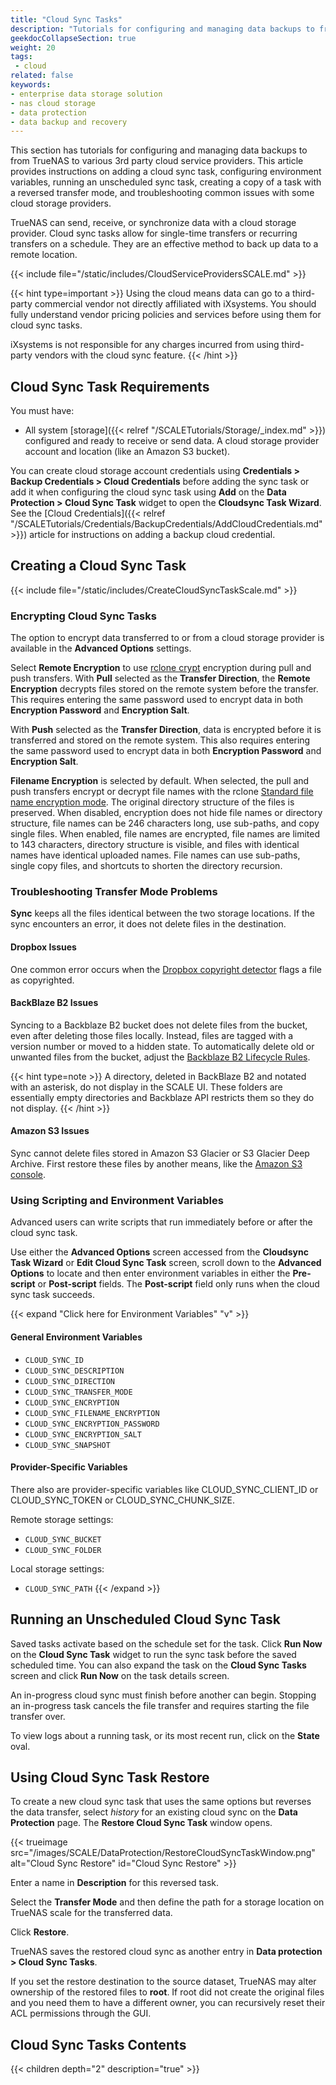 ```yaml
---
title: "Cloud Sync Tasks"
description: "Tutorials for configuring and managing data backups to from TrueNAS to various 3rd party Cloud Service Providers."
geekdocCollapseSection: true
weight: 20
tags:
 - cloud
related: false
keywords:
- enterprise data storage solution
- nas cloud storage
- data protection
- data backup and recovery
---
```


This section has tutorials for configuring and managing data backups to from TrueNAS to various 3rd party cloud service providers.
This article provides instructions on adding a cloud sync task, configuring environment variables, running an unscheduled sync task, creating a copy of a task with a reversed transfer mode, and troubleshooting common issues with some cloud storage providers.

TrueNAS can send, receive, or synchronize data with a cloud storage provider.
Cloud sync tasks allow for single-time transfers or recurring transfers on a schedule. They are an effective method to back up data to a remote location.

{{< include file="/static/includes/CloudServiceProvidersSCALE.md" >}}

{{< hint type=important >}}
Using the cloud means data can go to a third-party commercial vendor not directly affiliated with iXsystems.
You should fully understand vendor pricing policies and services before using them for cloud sync tasks.

iXsystems is not responsible for any charges incurred from using third-party vendors with the cloud sync feature.
{{< /hint >}}

## Cloud Sync Task Requirements
You must have:
* All system [storage]({{< relref "/SCALETutorials/Storage/_index.md" >}}) configured and ready to receive or send data.
A cloud storage provider account and location (like an Amazon S3 bucket).

You can create cloud storage account credentials using **Credentials > Backup Credentials > Cloud Credentials** before adding the sync task or add it when configuring the cloud sync task using **Add** on the **Data Protection > Cloud Sync Task** widget to open the **Cloudsync Task Wizard**.
See the [Cloud Credentials]({{< relref "/SCALETutorials/Credentials/BackupCredentials/AddCloudCredentials.md" >}}) article for instructions on adding a backup cloud credential.

## Creating a Cloud Sync Task

{{< include file="/static/includes/CreateCloudSyncTaskScale.md" >}}

### Encrypting Cloud Sync Tasks
The option to encrypt data transferred to or from a cloud storage provider is available in the **Advanced Options** settings.

Select **Remote Encryption** to use [rclone crypt](https://rclone.org/crypt/) encryption during pull and push transfers.
With **Pull** selected as the **Transfer Direction**, the **Remote Encryption** decrypts files stored on the remote system before the transfer.
This requires entering the same password used to encrypt data in both **Encryption Password** and **Encryption Salt**.

With **Push** selected as the **Transfer Direction**, data is encrypted before it is transferred and stored on the remote system.
This also requires entering the same password used to encrypt data in both **Encryption Password** and **Encryption Salt**.

**Filename Encryption** is selected by default.
When selected, the pull and push transfers encrypt or decrypt file names with the rclone [Standard file name encryption mode](https://rclone.org/crypt//#file-name-encryption-modes).
The original directory structure of the files is preserved.
When disabled, encryption does not hide file names or directory structure, file names can be 246 characters long, use sub-paths, and copy single files.
When enabled, file names are encrypted, file names are limited to 143 characters, directory structure is visible, and files with identical names have identical uploaded names.
File names can use sub-paths, single copy files, and shortcuts to shorten the directory recursion.

### Troubleshooting Transfer Mode Problems
**Sync** keeps all the files identical between the two storage locations.
If the sync encounters an error, it does not delete files in the destination.

#### Dropbox Issues
One common error occurs when the [Dropbox copyright detector](https://techcrunch.com/2014/03/30/how-dropbox-knows-when-youre-sharing-copyrighted-stuff-without-actually-looking-at-your-stuff/) flags a file as copyrighted.

#### BackBlaze B2 Issues
Syncing to a Backblaze B2 bucket does not delete files from the bucket, even after deleting those files locally.
Instead, files are tagged with a version number or moved to a hidden state.
To automatically delete old or unwanted files from the bucket, adjust the [Backblaze B2 Lifecycle Rules](https://www.backblaze.com/blog/backblaze-b2-lifecycle-rules/).

{{< hint type=note >}}
A directory, deleted in BackBlaze B2 and notated with an asterisk, do not display in the SCALE UI.
These folders are essentially empty directories and Backblaze API restricts them so they do not display.
{{< /hint >}}
#### Amazon S3 Issues
Sync cannot delete files stored in Amazon S3 Glacier or S3 Glacier Deep Archive.
First restore these files by another means, like the [Amazon S3 console](https://docs.aws.amazon.com/AmazonS3/latest/user-guide/restore-archived-objects.html).

### Using Scripting and Environment Variables
Advanced users can write scripts that run immediately before or after the cloud sync task.

Use either the **Advanced Options** screen accessed from the **Cloudsync Task Wizard** or **Edit Cloud Sync Task** screen, scroll down to the **Advanced Options** to locate and then enter environment variables in either the **Pre-script** or **Post-script** fields.
The **Post-script** field only runs when the cloud sync task succeeds.

{{< expand "Click here for Environment Variables" "v" >}}
#### General Environment Variables

* `CLOUD_SYNC_ID`
* `CLOUD_SYNC_DESCRIPTION`
* `CLOUD_SYNC_DIRECTION`
* `CLOUD_SYNC_TRANSFER_MODE`
* `CLOUD_SYNC_ENCRYPTION`
* `CLOUD_SYNC_FILENAME_ENCRYPTION`
* `CLOUD_SYNC_ENCRYPTION_PASSWORD`
* `CLOUD_SYNC_ENCRYPTION_SALT`
* `CLOUD_SYNC_SNAPSHOT`

#### Provider-Specific Variables
There also are provider-specific variables like CLOUD_SYNC_CLIENT_ID or CLOUD_SYNC_TOKEN or CLOUD_SYNC_CHUNK_SIZE.

Remote storage settings:
* `CLOUD_SYNC_BUCKET`
* `CLOUD_SYNC_FOLDER`

Local storage settings:
* `CLOUD_SYNC_PATH`
{{< /expand >}}

## Running an Unscheduled Cloud Sync Task
Saved tasks activate based on the schedule set for the task.
Click **Run Now** on the **Cloud Sync Task** widget to run the sync task before the saved scheduled time. 
You can also expand the task on the **Cloud Sync Tasks** screen and click **Run Now** on the task details screen.

An in-progress cloud sync must finish before another can begin.
Stopping an in-progress task cancels the file transfer and requires starting the file transfer over.

To view logs about a running task, or its most recent run, click on the **State** oval.

## Using Cloud Sync Task Restore
To create a new cloud sync task that uses the same options but reverses the data transfer, select <i class="material-icons" aria-hidden="true" title="Restore">history</i> for an existing cloud sync on the **Data Protection** page.
The **Restore Cloud Sync Task** window opens.

{{< trueimage src="/images/SCALE/DataProtection/RestoreCloudSyncTaskWindow.png" alt="Cloud Sync Restore" id="Cloud Sync Restore" >}}

Enter a name in **Description** for this reversed task.

Select the **Transfer Mode** and then define the path for a storage location on TrueNAS scale for the transferred data.

Click **Restore**.

TrueNAS saves the restored cloud sync as another entry in **Data protection > Cloud Sync Tasks**.

If you set the restore destination to the source dataset, TrueNAS may alter ownership of the restored files to **root**.
If root did not create the original files and you need them to have a different owner, you can recursively reset their ACL permissions through the GUI.

<div class="noprint">

## Cloud Sync Tasks Contents

{{< children depth="2" description="true" >}}

</div>
